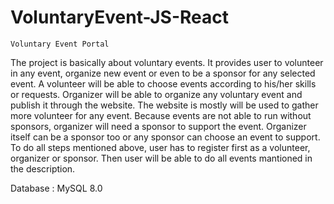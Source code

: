 # VoluntaryEvent-JS-React

	Voluntary Event Portal
  
   The project is basically about voluntary events. 
   It provides user to volunteer in any event, organize new event or even to be a sponsor for any selected event. 
   A volunteer will be able to choose events according to his/her skills or requests. 
   Organizer will be able to organize any voluntary event and publish it through the website. 
   The website is mostly will be used to gather more volunteer for any event. 
   Because events are not able to run without sponsors, organizer will need a sponsor to support the event. 
   Organizer itself can be a sponsor too or any sponsor can choose an event to support. 
   To do all steps mentioned above, user has to register first as a volunteer, organizer or sponsor. 
   Then user will be able to do all events mantioned in the description. 


Database : MySQL 8.0
